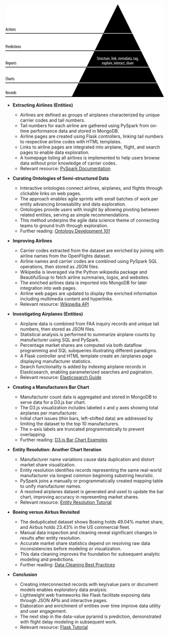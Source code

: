![ADS-ch06-data-reports](ADS-ch06-data-reports.best.png)

- **Extracting Airlines (Entities)**
  - Airlines are defined as groups of airplanes characterized by unique carrier codes and tail numbers.
  - Tail numbers for each airline are gathered using PySpark from on-time performance data and stored in MongoDB.
  - Airline pages are created using Flask controllers, linking tail numbers to respective airline codes with HTML templates.
  - Links to airline pages are integrated into airplane, flight, and search pages to enable data exploration.
  - A homepage listing all airlines is implemented to help users browse data without prior knowledge of carrier codes.
  - Relevant resource: [PySpark Documentation](https://spark.apache.org/docs/latest/api/python/)

- **Curating Ontologies of Semi-structured Data**
  - Interactive ontologies connect airlines, airplanes, and flights through clickable links on web pages.
  - The approach enables agile sprints with small batches of work per entity advancing browsability and data exploration.
  - Ontologies provide users with insight by allowing pivoting between related entities, serving as simple recommendations.
  - This method underpins the agile data science theme of connecting teams to ground truth through exploration.
  - Further reading: [Ontology Development 101](https://protege.stanford.edu/publications/ontology_development/ontology101.pdf)

- **Improving Airlines**
  - Carrier codes extracted from the dataset are enriched by joining with airline names from the OpenFlights dataset.
  - Airline names and carrier codes are combined using PySpark SQL operations, then stored as JSON files.
  - Wikipedia is leveraged via the Python wikipedia package and BeautifulSoup to fetch airline summaries, logos, and websites.
  - The enriched airlines data is imported into MongoDB for later integration into web pages.
  - Airline web pages are updated to display the enriched information including multimedia content and hyperlinks.
  - Relevant resource: [Wikipedia API](https://www.mediawiki.org/wiki/API:Main_page)

- **Investigating Airplanes (Entities)**
  - Airplane data is combined from FAA inquiry records and unique tail numbers, then stored as JSON files.
  - Statistical analysis is performed to summarize airplane counts by manufacturer using SQL and PySpark.
  - Percentage market shares are computed via both dataflow programming and SQL subqueries illustrating different paradigms.
  - A Flask controller and HTML template create an /airplanes page displaying manufacturer statistics.
  - Search functionality is added by indexing airplane records in Elasticsearch, enabling parameterized searches and pagination.
  - Relevant resource: [Elasticsearch Guide](https://www.elastic.co/guide/en/elasticsearch/reference/current/index.html)

- **Creating a Manufacturers Bar Chart**
  - Manufacturer count data is aggregated and stored in MongoDB to serve data for a D3.js bar chart.
  - The D3.js visualization includes labeled x and y axes showing total airplanes per manufacturer.
  - Initial chart issues (thin bars, left-shifted data) are addressed by limiting the dataset to the top 10 manufacturers.
  - The x-axis labels are truncated programmatically to prevent overlapping.
  - Further reading: [D3.js Bar Chart Examples](https://observablehq.com/@d3/bar-chart)

- **Entity Resolution: Another Chart Iteration**
  - Manufacturer name variations cause data duplication and distort market share visualization.
  - Entity resolution identifies records representing the same real-world manufacturer via longest common beginning substring heuristic.
  - PySpark joins a manually or programmatically created mapping table to unify manufacturer names.
  - A resolved airplanes dataset is generated and used to update the bar chart, improving accuracy in representing market shares.
  - Relevant resource: [Entity Resolution Tutorial](https://arxiv.org/abs/1811.08378)

- **Boeing versus Airbus Revisited**
  - The deduplicated dataset shows Boeing holds 49.04% market share, and Airbus holds 23.43% in the US commercial fleet.
  - Manual data inspection and cleaning reveal significant changes in results after entity resolution.
  - Accurate market share statistics depend on resolving raw data inconsistencies before modeling or visualization.
  - This data cleaning improves the foundation for subsequent analytic modeling and predictions.
  - Further reading: [Data Cleaning Best Practices](https://www.kdnuggets.com/2020/05/data-cleaning-best-practices.html)

- **Conclusion**
  - Creating interconnected records with key/value pairs or document models enables exploratory data analysis.
  - Lightweight web frameworks like Flask facilitate exposing data through JSON APIs and interactive pages.
  - Elaboration and enrichment of entities over time improve data utility and user engagement.
  - The next step in the data-value pyramid is prediction, demonstrated with flight delay modeling in subsequent work.
  - Relevant resource: [Flask Tutorial](https://flask.palletsprojects.com/en/latest/tutorial/)
